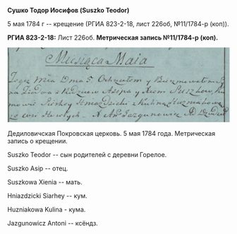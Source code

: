**Сушко Тодор Иосифов (Suszko Teodor)**

5 мая 1784 г -- крещение (РГИА 823-2-18, лист 226об, №11/1784-р (коп)).

**РГИА 823-2-18:** Лист 226об. **Метрическая запись №11/1784-р (коп).**

![](./media/a94c8efbb904696af6c77801a2592df84813bc82.png)

Дедиловичская Покровская церковь. 5 мая 1784 года. Метрическая запись о
крещении.

Suszko Teodor -- сын родителей с деревни Горелое.

Suszko Asip -- отец.

Suszkowa Xienia -- мать.

Hniazdzicki Siarhey -- кум.

Huzniakowa Kulina - кума.

Jazgunowicz Antoni -- ксёндз.

